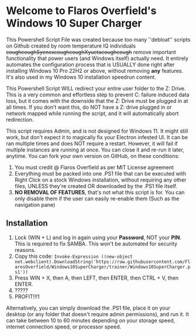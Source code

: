 # Welcome to Flaros Overfield's Windows 10 Super Charger

This Powershell Script File was created because too many ''debloat'' scripts on Github created by room temperature IQ individuals ~~coughcoughSycnexcoughcoughXyuetacoughcough~~ remove important functionality that power users (and Windows itself) actually need. It entirely automates the configuration process that is USUALLY done right after installing Windows 10 Pro 22H2 or above, without removing **any** features. It's also used in my Windows 10 installation speedrun content.

This Powershell Script WILL redirect your entire user folder to the Z: Drive. This is a very common and effortless step to prevent C: failure induced data loss, but it comes with the downside that the Z: Drive must be plugged in at all times. If you don't want this, do NOT have a Z: drive plugged in or network mapped while running the script, and it will automatically abort redirection.

This script requires Admin, and is not designed for Windows 11. It might still work, but don't expect it to magically fix your Electron infested UI. It can be ran multiple times and does NOT require a restart. However, it will fail if multiple instances are running at once. You can close it and re-run it later, anytime. You can fork your own version on GitHub, on these conditions:

1. You must credit @ Flaros Overfield as per MIT License agreement
2. Everything must be packed into one .PS1 file that can be executed with Right Click on a stock Windows installation, without requiring any other files, UNLESS they're created OR downloaded by the .PS1 file itself.
3. **NO REMOVAL OF FEATURES**, that's not what this script is for. You can only disable them if the user can easily re-enable them (Such as the navigation pane)

## Installation

1. Lock (WIN + L) and log in again using your **Password**, NOT your **PIN**. This is required to fix SAMBA. This won't be automated for security reasons.
2. Copy this code: `Invoke-Expression ((new-object net.webclient).DownloadString('https://raw.githubusercontent.com/FlarosOverfield/Windows10SuperCharger/trainer/Windows10SuperCharger.ps1'))` 
3. Press WIN + X, then A, then LEFT, then ENTER, then CTRL + V, then ENTER. 
4. ?????
5. PROFIT!!!1

Alternatively, you can simply download the .PS1 file, place it on your desktop (or any folder that doesn't require admin permissions), and run it. It can take between 10 to 60 minutes depending on your storage speed, internet connection speed, or processor speed.